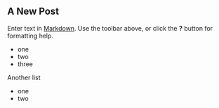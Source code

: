 ## A New Post

Enter text in [Markdown](http://daringfireball.net/projects/markdown/). Use the toolbar above, or click the **?** button for formatting help.

- one
- two
- three

Another list

* one
* two
